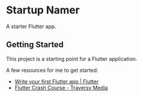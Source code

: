# Startup Namer

A starter Flutter app.

## Getting Started

This project is a starting point for a Flutter application.

A few resources for me to get started:

- [Write your first Flutter app | Flutter](https://docs.flutter.dev/get-started/codelab)
- [Flutter Crash Course - Traversy Media](https://www.youtube.com/watch?v=1gDhl4leEzA)